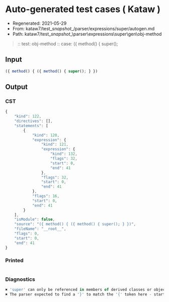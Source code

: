 # Auto-generated test cases ( Kataw )
- Regenerated: 2021-05-29
- From: kataw7/test\__snapshot__/parser/expressions/super/autogen.md
- Path: kataw7/test\__snapshot__\parser\expressions\super\gen\obj-method
> :: test: obj-method
> :: case: ({ method() { super();
## Input

`````js
({ method() { ({ method() { super(); } })
`````
## Output

### CST

```javascript
{
    "kind": 122,
    "directives": [],
    "statements": [
        {
            "kind": 120,
            "expression": {
                "kind": 121,
                "expression": {
                    "kind": 132,
                    "flags": 32,
                    "start": 0,
                    "end": 41
                },
                "flags": 32,
                "start": 0,
                "end": 41
            },
            "flags": 16,
            "start": 0,
            "end": 41
        }
    ],
    "isModule": false,
    "source": "({ method() { ({ method() { super(); } })",
    "fileName": "__root__",
    "flags": 0,
    "start": 0,
    "end": 41
}
```

### Printed

```javascript

```

### Diagnostics

```javascript
✖ 'super' can only be referenced in members of derived classes or object literal expressions - start: 27, end: 34
✖ The parser expected to find a '}' to match the '{' token here - start: 41, end: 41

```

